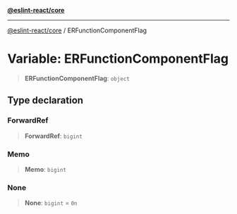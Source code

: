 [**@eslint-react/core**](../README.md)

***

[@eslint-react/core](../README.md) / ERFunctionComponentFlag

# Variable: ERFunctionComponentFlag

> **ERFunctionComponentFlag**: `object`

## Type declaration

### ForwardRef

> **ForwardRef**: `bigint`

### Memo

> **Memo**: `bigint`

### None

> **None**: `bigint` = `0n`
